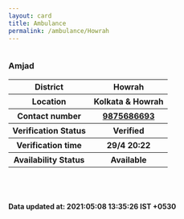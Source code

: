 ```yaml
---
layout: card
title: Ambulance
permalink: /ambulance/Howrah
---
```

<div class="row">
	<div class="column">
<div class="card_av">
<h3>Amjad</h3>

<div class="info"><table>
<tr><th>District</th><th>Howrah</th></tr>
<tr><th>Location</th><th>Kolkata & Howrah</th></tr>
<tr><th>Contact number </th><th><a href="tel:9875686693">9875686693</a></th></tr>
<tr><th>Verification  Status</th><th>Verified</th></tr>
<tr><th>Verification time</th><th>29/4 20:22</th></tr>
<tr><th>Availability Status</th><th>Available</th></tr>
</table></div></div>
</div>
</div> <br><br>
<h4> Data updated at: 2021:05:08 13:35:26 IST +0530 </h4>